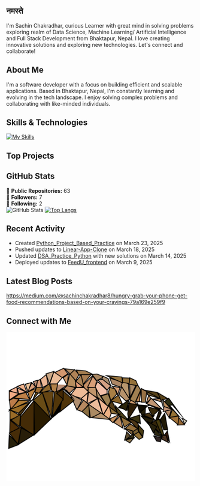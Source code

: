 ## नमस्ते

I'm Sachin Chakradhar, curious Learner with great mind in solving problems exploring realm of Data Science, Machine Learning/ Artificial Intelligence and Full Stack Development from Bhaktapur, Nepal. I love creating innovative solutions and exploring new technologies. Let's connect and collaborate!

## About Me

I'm a software developer with a focus on building efficient and scalable applications. Based in Bhaktapur, Nepal, I'm constantly learning and evolving in the tech landscape. I enjoy solving complex problems and collaborating with like-minded individuals.

## Skills & Technologies

[![My Skills](https://skillicons.dev/icons?i=django,flask,html,css,react,vue,git,github,docker,aws,mysql,postgres,sqlite&perline=8)](https://skillicons.dev)



## Top Projects







## GitHub Stats
🌟 **Public Repositories:** 63  
👥 **Followers:** 7  
🔗 **Following:** 2  
![GitHub Stats](https://github-readme-stats.vercel.app/api?username=sachinchkd&show_icons=true&hide_title=true)
[![Top Langs](https://github-readme-stats.vercel.app/api/top-langs/?username=sachinchkd&layout=compact&theme=dark)](https://github.com/anuraghazra/github-readme-stats)

## Recent Activity

- Created [Python_Project_Based_Practice](https://github.com/sachinchkd/Python_Project_Based_Practice) on March 23, 2025  
- Pushed updates to [Linear-App-Clone](https://github.com/sachinchkd/Linear-App-Clone) on March 18, 2025
- Updated [DSA_Practice_Python](https://github.com/sachinchkd/DSA_Practice_Python) with new solutions on March 14, 2025
- Deployed updates to [FeedU_frontend](https://github.com/sachinchkd/FeedU_frontend) on March 9, 2025

## Latest Blog Posts

https://medium.com/@sachinchakradhar8/hungry-grab-your-phone-get-food-recommendations-based-on-your-cravings-79a169e259f9

## Connect with Me
![Alt Text](The-Divine-Touch-1536x1086%20(1).svg)
